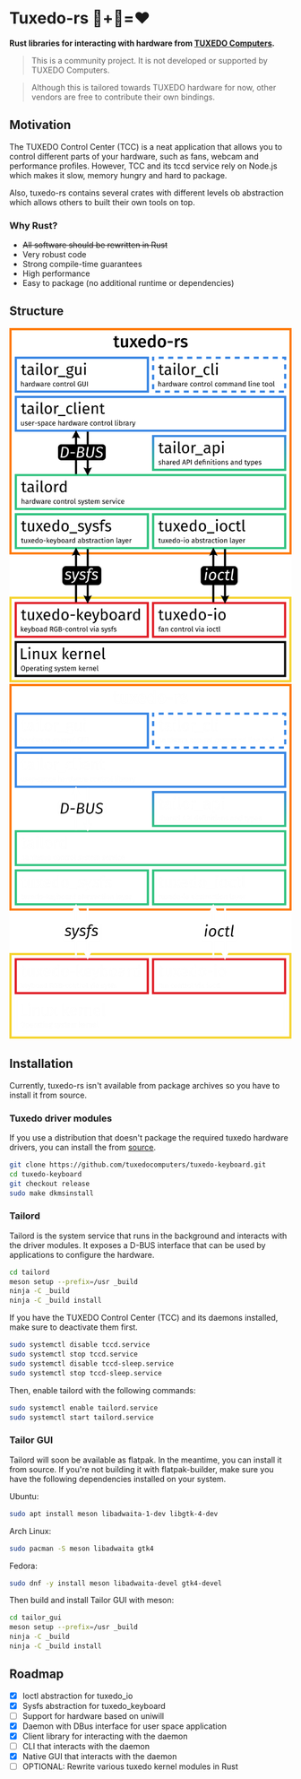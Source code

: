 # Tuxedo-rs 🐧+🦀=❤️

**Rust libraries for interacting with hardware from [TUXEDO Computers](https://www.tuxedocomputers.com).**

> This is a community project. It is not developed or supported by TUXEDO Computers.

> Although this is tailored towards TUXEDO hardware for now, other vendors are free to contribute their own bindings.

## Motivation

The TUXEDO Control Center (TCC) is a neat application that allows you to control different parts of your hardware, such as fans, webcam and performance profiles.
However, TCC and its tccd service rely on Node.js which makes it slow, memory hungry and hard to package.

Also, tuxedo-rs contains several crates with different levels ob abstraction which allows others to built their own tools on top.

### Why Rust?

- ~~All software should be rewritten in Rust~~
- Very robust code
- Strong compile-time guarantees
- High performance
- Easy to package (no additional runtime or dependencies)

## Structure

![Project structure](assets/structure_light.png#gh-light-mode-only)
![Project structure](assets/structure_dark.png#gh-dark-mode-only)

## Installation

Currently, tuxedo-rs isn't available from package archives so you have to install it from source.

### Tuxedo driver modules

If you use a distribution that doesn't package the required tuxedo hardware drivers, you can install the from [source](https://github.com/tuxedocomputers/tuxedo-keyboard).

```sh
git clone https://github.com/tuxedocomputers/tuxedo-keyboard.git
cd tuxedo-keyboard
git checkout release
sudo make dkmsinstall
```

### Tailord

Tailord is the system service that runs in the background and interacts with the driver modules.
It exposes a D-BUS interface that can be used by applications to configure the hardware.

```sh
cd tailord
meson setup --prefix=/usr _build
ninja -C _build
ninja -C _build install
```

If you have the TUXEDO Control Center (TCC) and its daemons installed, make sure to deactivate them first.

```sh
sudo systemctl disable tccd.service 
sudo systemctl stop tccd.service 
sudo systemctl disable tccd-sleep.service 
sudo systemctl stop tccd-sleep.service 
```

Then, enable tailord with the following commands:

```sh
sudo systemctl enable tailord.service 
sudo systemctl start tailord.service 
```

### Tailor GUI

Tailord will soon be available as flatpak. 
In the meantime, you can install it from source.
If you're not building it with flatpak-builder, make sure you have the following dependencies installed on your system.

Ubuntu:

```sh
sudo apt install meson libadwaita-1-dev libgtk-4-dev
```

Arch Linux:

```sh
sudo pacman -S meson libadwaita gtk4
```

Fedora:

```sh
sudo dnf -y install meson libadwaita-devel gtk4-devel
```

Then build and install Tailor GUI with meson:

```sh
cd tailor_gui
meson setup --prefix=/usr _build
ninja -C _build
ninja -C _build install
```

## Roadmap

- [x] Ioctl abstraction for tuxedo_io
- [x] Sysfs abstraction for tuxedo_keyboard
- [ ] Support for hardware based on uniwill
- [x] Daemon with DBus interface for user space application
- [x] Client library for interacting with the daemon
- [ ] CLI that interacts with the daemon
- [x] Native GUI that interacts with the daemon
- [ ] OPTIONAL: Rewrite various tuxedo kernel modules in Rust